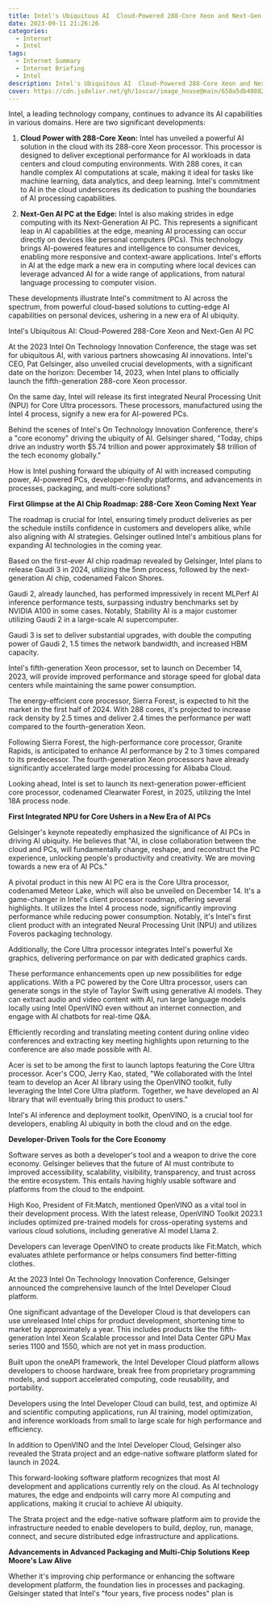 ```yaml
---
title: Intel's Ubiquitous AI  Cloud-Powered 288-Core Xeon and Next-Gen AI PC 
date: 2023-09-11 21:26:26
categories:
  - Internet
  - Intel
tags:
  - Internet Summary 
  - Internet Briefing
  - Intel
description: Intel's Ubiquitous AI  Cloud-Powered 288-Core Xeon and Next-Gen AI PC 
cover: https://cdn.jsdelivr.net/gh/1oscar/image_house@main/650a5db408829.jpg
---
```





Intel, a leading technology company, continues to advance its AI capabilities in various domains. Here are two significant developments:

1. **Cloud Power with 288-Core Xeon:**
   Intel has unveiled a powerful AI solution in the cloud with its 288-core Xeon processor. This processor is designed to deliver exceptional performance for AI workloads in data centers and cloud computing environments. With 288 cores, it can handle complex AI computations at scale, making it ideal for tasks like machine learning, data analytics, and deep learning. Intel's commitment to AI in the cloud underscores its dedication to pushing the boundaries of AI processing capabilities.

2. **Next-Gen AI PC at the Edge:**
   Intel is also making strides in edge computing with its Next-Generation AI PC. This represents a significant leap in AI capabilities at the edge, meaning AI processing can occur directly on devices like personal computers (PCs). This technology brings AI-powered features and intelligence to consumer devices, enabling more responsive and context-aware applications. Intel's efforts in AI at the edge mark a new era in computing where local devices can leverage advanced AI for a wide range of applications, from natural language processing to computer vision.

These developments illustrate Intel's commitment to AI across the spectrum, from powerful cloud-based solutions to cutting-edge AI capabilities on personal devices, ushering in a new era of AI ubiquity.



Intel's Ubiquitous AI: Cloud-Powered 288-Core Xeon and Next-Gen AI PC

At the 2023 Intel On Technology Innovation Conference, the stage was set for ubiquitous AI, with various partners showcasing AI innovations. Intel's CEO, Pat Gelsinger, also unveiled crucial developments, with a significant date on the horizon: December 14, 2023, when Intel plans to officially launch the fifth-generation 288-core Xeon processor.

On the same day, Intel will release its first integrated Neural Processing Unit (NPU) for Core Ultra processors. These processors, manufactured using the Intel 4 process, signify a new era for AI-powered PCs.

Behind the scenes of Intel's On Technology Innovation Conference, there's a "core economy" driving the ubiquity of AI. Gelsinger shared, "Today, chips drive an industry worth $5.74 trillion and power approximately $8 trillion of the tech economy globally."

How is Intel pushing forward the ubiquity of AI with increased computing power, AI-powered PCs, developer-friendly platforms, and advancements in processes, packaging, and multi-core solutions?

**First Glimpse at the AI Chip Roadmap: 288-Core Xeon Coming Next Year**

The roadmap is crucial for Intel, ensuring timely product deliveries as per the schedule instills confidence in customers and developers alike, while also aligning with AI strategies. Gelsinger outlined Intel's ambitious plans for expanding AI technologies in the coming year.

Based on the first-ever AI chip roadmap revealed by Gelsinger, Intel plans to release Gaudi 3 in 2024, utilizing the 5nm process, followed by the next-generation AI chip, codenamed Falcon Shores.

Gaudi 2, already launched, has performed impressively in recent MLPerf AI inference performance tests, surpassing industry benchmarks set by NVIDIA A100 in some cases. Notably, Stability AI is a major customer utilizing Gaudi 2 in a large-scale AI supercomputer.

Gaudi 3 is set to deliver substantial upgrades, with double the computing power of Gaudi 2, 1.5 times the network bandwidth, and increased HBM capacity.

Intel's fifth-generation Xeon processor, set to launch on December 14, 2023, will provide improved performance and storage speed for global data centers while maintaining the same power consumption.

The energy-efficient core processor, Sierra Forest, is expected to hit the market in the first half of 2024. With 288 cores, it's projected to increase rack density by 2.5 times and deliver 2.4 times the performance per watt compared to the fourth-generation Xeon.

Following Sierra Forest, the high-performance core processor, Granite Rapids, is anticipated to enhance AI performance by 2 to 3 times compared to its predecessor. The fourth-generation Xeon processors have already significantly accelerated large model processing for Alibaba Cloud.

Looking ahead, Intel is set to launch its next-generation power-efficient core processor, codenamed Clearwater Forest, in 2025, utilizing the Intel 18A process node.

**First Integrated NPU for Core Ushers in a New Era of AI PCs**

Gelsinger's keynote repeatedly emphasized the significance of AI PCs in driving AI ubiquity. He believes that "AI, in close collaboration between the cloud and PCs, will fundamentally change, reshape, and reconstruct the PC experience, unlocking people's productivity and creativity. We are moving towards a new era of AI PCs."

A pivotal product in this new AI PC era is the Core Ultra processor, codenamed Meteor Lake, which will also be unveiled on December 14. It's a game-changer in Intel's client processor roadmap, offering several highlights. It utilizes the Intel 4 process node, significantly improving performance while reducing power consumption. Notably, it's Intel's first client product with an integrated Neural Processing Unit (NPU) and utilizes Foveros packaging technology.

Additionally, the Core Ultra processor integrates Intel's powerful Xe graphics, delivering performance on par with dedicated graphics cards.

These performance enhancements open up new possibilities for edge applications. With a PC powered by the Core Ultra processor, users can generate songs in the style of Taylor Swift using generative AI models. They can extract audio and video content with AI, run large language models locally using Intel OpenVINO even without an internet connection, and engage with AI chatbots for real-time Q&A.

Efficiently recording and translating meeting content during online video conferences and extracting key meeting highlights upon returning to the conference are also made possible with AI.

Acer is set to be among the first to launch laptops featuring the Core Ultra processor. Acer's COO, Jerry Kao, stated, "We collaborated with the Intel team to develop an Acer AI library using the OpenVINO toolkit, fully leveraging the Intel Core Ultra platform. Together, we have developed an AI library that will eventually bring this product to users."

Intel's AI inference and deployment toolkit, OpenVINO, is a crucial tool for developers, enabling AI ubiquity in both the cloud and on the edge.

**Developer-Driven Tools for the Core Economy**

Software serves as both a developer's tool and a weapon to drive the core economy. Gelsinger believes that the future of AI must contribute to improved accessibility, scalability, visibility, transparency, and trust across the entire ecosystem. This entails having highly usable software and platforms from the cloud to the endpoint.

High Koo, President of Fit:Match, mentioned OpenVINO as a vital tool in their development process. With the latest release, OpenVINO Toolkit 2023.1 includes optimized pre-trained models for cross-operating systems and various cloud solutions, including generative AI model Llama 2.

Developers can leverage OpenVINO to create products like Fit:Match, which evaluates athlete performance or helps consumers find better-fitting clothes.

At the 2023 Intel On Technology Innovation Conference, Gelsinger announced the comprehensive launch of the Intel Developer Cloud platform.

One significant advantage of the Developer Cloud is that developers can use unreleased Intel chips for product development, shortening time to market by approximately a year. This includes products like the fifth-generation Intel Xeon Scalable processor and Intel Data Center GPU Max series 1100 and 1550, which are not yet in mass production.

Built upon the oneAPI framework, the Intel Developer Cloud platform allows developers to choose hardware, break free from proprietary programming models, and support accelerated computing, code reusability, and portability.

Developers using the Intel Developer Cloud can build, test, and optimize AI and scientific computing applications, run AI training, model optimization, and inference workloads from small to large scale for high performance and efficiency.

In addition to OpenVINO and the Intel Developer Cloud, Gelsinger also revealed the Strata project and an edge-native software platform slated for launch in 2024.

This forward-looking software platform recognizes that most AI development and applications currently rely on the cloud. As AI technology matures, the edge and endpoints will carry more AI computing and applications, making it crucial to achieve AI ubiquity.

The Strata project and the edge-native software platform aim to provide the infrastructure needed to enable developers to build, deploy, run, manage, connect, and secure distributed edge infrastructure and applications.

**Advancements in Advanced Packaging and Multi-Chip Solutions Keep Moore's Law Alive**

Whether it's improving chip performance or enhancing the software development platform, the foundation lies in processes and packaging. Gelsinger stated that Intel's "four years, five process nodes" plan is


